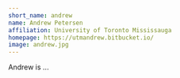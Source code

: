 ```yaml
---
short_name: andrew
name: Andrew Petersen
affiliation: University of Toronto Mississauga
homepage: https://utmandrew.bitbucket.io/
image: andrew.jpg
---
```


Andrew is ...